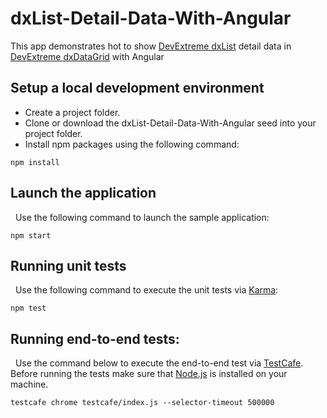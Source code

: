 # dxList-Detail-Data-With-Angular

This app demonstrates hot to show [DevExtreme dxList](https://github.com/DevExpress/DevExtreme) detail data in [DevExtreme dxDataGrid](https://github.com/DevExpress/DevExtreme) with Angular 
## Setup a local development environment
- Create a project folder.
- Clone or download the dxList-Detail-Data-With-Angular seed into your project folder.
- Install npm packages using the following command:
 
```
npm install
```
## Launch the application
 
Use the following command to launch the sample application:
 
```
npm start
```
## Running unit tests
 
Use the following command to execute the unit tests via [Karma](https://karma-runner.github.io/1.0/index.html):
 
```
npm test
```
## Running end-to-end tests:
 
Use the command below to execute the end-to-end test via [TestCafe](https://github.com/DevExpress/testcafe). Before running the tests make sure that [Node.js](https://nodejs.org/en/) is installed on your machine.
 
```
testcafe chrome testcafe/index.js --selector-timeout 500000
```
 
 

